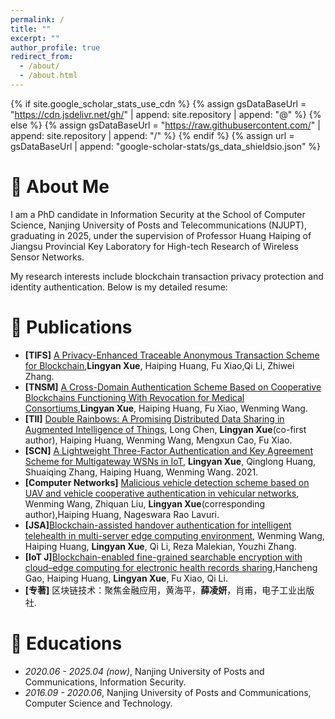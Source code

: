 ```yaml
---
permalink: /
title: ""
excerpt: ""
author_profile: true
redirect_from: 
  - /about/
  - /about.html
---
```


{% if site.google_scholar_stats_use_cdn %}
{% assign gsDataBaseUrl = "https://cdn.jsdelivr.net/gh/" | append: site.repository | append: "@" %}
{% else %}
{% assign gsDataBaseUrl = "https://raw.githubusercontent.com/" | append: site.repository | append: "/" %}
{% endif %}
{% assign url = gsDataBaseUrl | append: "google-scholar-stats/gs_data_shieldsio.json" %}

<span class='anchor' id='about-me'></span>
# 👩 About Me 
I am a PhD candidate in Information Security at the School of Computer Science, Nanjing University of Posts and Telecommunications (NJUPT), graduating in 2025, under the supervision of Professor Huang Haiping of Jiangsu Provincial Key Laboratory for High-tech Research of Wireless Sensor Networks. 

My research interests include blockchain transaction privacy protection and identity authentication. Below is my detailed resume:

<!--My research interest includes neural machine translation and computer vision. I have published more than 100 papers at the top international AI conferences with total <a href='https://scholar.google.com/citations?user=DhtAFkwAAAAJ'>google scholar citations <strong><span id='total_cit'>260000+</span></strong></a> (You can also use google scholar badge <a href='https://scholar.google.com/citations?user=DhtAFkwAAAAJ'><img src="https://img.shields.io/endpoint?url={{ url | url_encode }}&logo=Google%20Scholar&labelColor=f6f6f6&color=9cf&style=flat&label=citations"></a>).-->


<!--# 🔥 News
- *2022.02*: &nbsp;🎉🎉 Lorem ipsum dolor sit amet, consectetur adipiscing elit. Vivamus ornare aliquet ipsum, ac tempus justo dapibus sit amet. 
- *2022.02*: &nbsp;🎉🎉 Lorem ipsum dolor sit amet, consectetur adipiscing elit. Vivamus ornare aliquet ipsum, ac tempus justo dapibus sit amet. -->

# 📝 Publications 

- **[TIFS]** [A Privacy-Enhanced Traceable Anonymous Transaction Scheme for Blockchain](https://ieeexplore.ieee.org/abstract/document/10824862),**Lingyan Xue**, Haiping Huang, Fu Xiao,Qi Li, Zhiwei Zhang.
- **[TNSM]** [A Cross-Domain Authentication Scheme Based on Cooperative Blockchains Functioning With Revocation for Medical Consortiums](https://ieeexplore.ieee.org/abstract/document/9696002),**Lingyan Xue**, Haiping Huang, Fu Xiao, Wenming Wang.
- **[TII]** [Double Rainbows: A Promising Distributed Data Sharing in Augmented Intelligence of Things](https://ieeexplore.ieee.org/abstract/document/9861749), Long Chen, **Lingyan Xue**(co-first author), Haiping Huang, Wenming Wang, Mengxun Cao, Fu Xiao.
- **[SCN]** [A Lightweight Three-Factor Authentication and Key Agreement Scheme for Multigateway WSNs in IoT](https://onlinelibrary.wiley.com/doi/abs/10.1155/2021/3300769), **Lingyan Xue**, Qinglong Huang, Shuaiqing Zhang, Haiping Huang, Wenming Wang. 2021.
- **[Computer Networks]** [Malicious vehicle detection scheme based on UAV and vehicle cooperative authentication in vehicular networks](https://www.sciencedirect.com/science/article/abs/pii/S1389128625000052), Wenming Wang, Zhiquan Liu, **Lingyan Xue**(corresponding author),Haiping Huang, Nageswara Rao Lavuri.
- **[JSA]**[Blockchain-assisted handover authentication for intelligent telehealth in multi-server edge computing environment](https://www.sciencedirect.com/science/article/abs/pii/S1383762121000333), Wenming Wang, Haiping Huang, **Lingyan Xue**, Qi Li, Reza Malekian, Youzhi Zhang.
- **[IoT J]**[Blockchain-enabled fine-grained searchable encryption with cloud–edge computing for electronic health records sharing](https://ieeexplore.ieee.org/abstract/document/10136377),Hancheng Gao, Haiping Huang, **Lingyan Xue**, Fu Xiao, Qi Li.
- **[专著]** 区块链技术：聚焦金融应用，黄海平，**薛凌妍**，肖甫，电子工业出版社.
<!--<div class='paper-box'><div class='paper-box-image'><div><div class="badge">CVPR 2016</div><img src='images/500x300.png' alt="sym" width="100%"></div></div>
<div class='paper-box-text' markdown="1">

[Deep Residual Learning for Image Recognition](https://openaccess.thecvf.com/content_cvpr_2016/papers/He_Deep_Residual_Learning_CVPR_2016_paper.pdf)

**Kaiming He**, Xiangyu Zhang, Shaoqing Ren, Jian Sun

[**Project**](https://scholar.google.com/citations?view_op=view_citation&hl=zh-CN&user=DhtAFkwAAAAJ&citation_for_view=DhtAFkwAAAAJ:ALROH1vI_8AC) <strong><span class='show_paper_citations' data='DhtAFkwAAAAJ:ALROH1vI_8AC'></span></strong>
- Lorem ipsum dolor sit amet, consectetur adipiscing elit. Vivamus ornare aliquet ipsum, ac tempus justo dapibus sit amet. 
</div>
</div>

- [Lorem ipsum dolor sit amet, consectetur adipiscing elit. Vivamus ornare aliquet ipsum, ac tempus justo dapibus sit amet](https://github.com), A, B, C, **CVPR 2020**.-->

<!--# 🎖 Honors and Awards
- *2021.10* Lorem ipsum dolor sit amet, consectetur adipiscing elit. Vivamus ornare aliquet ipsum, ac tempus justo dapibus sit amet. 
- *2021.09* Lorem ipsum dolor sit amet, consectetur adipiscing elit. Vivamus ornare aliquet ipsum, ac tempus justo dapibus sit amet. -->

# 📖 Educations
- *2020.06 - 2025.04 (now)*, Nanjing University of Posts and Communications, Information Security. 
- *2016.09 - 2020.06*, Nanjing University of Posts and Communications, Computer Science and Technology.

<!--# 💬 Invited Talks
- *2021.06*, Lorem ipsum dolor sit amet, consectetur adipiscing elit. Vivamus ornare aliquet ipsum, ac tempus justo dapibus sit amet. 
- *2021.03*, Lorem ipsum dolor sit amet, consectetur adipiscing elit. Vivamus ornare aliquet ipsum, ac tempus justo dapibus sit amet.  \| [\[video\]](https://github.com/)-->

<!--# 💻 Internships
- *2019.05 - 2020.02*, [Lorem](https://github.com/), China.-->

